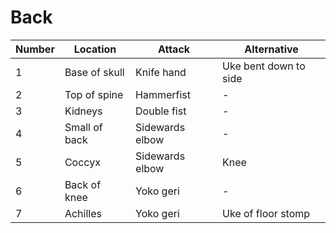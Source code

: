 # Back

Number | Location | Attack | Alternative
-|-|-|-|
1 | Base of skull | Knife hand | Uke bent down to side
2 | Top of spine | Hammerfist | -
3 | Kidneys | Double fist | -
4 | Small of back | Sidewards elbow | -
5 | Coccyx | Sidewards elbow | Knee
6 | Back of knee | Yoko geri | -
7 | Achilles | Yoko geri | Uke of floor stomp